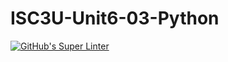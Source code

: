 # ISC3U-Unit6-03-Python

[![GitHub's Super Linter](https://github.com/noah-mccaskill/ISC3U-Unit6-03-Python/workflows/GitHub's%20Super%20Linter/badge.svg)](https://github.com/noah-mccaskill/ISC3U-Unit6-03-Python/actions)
